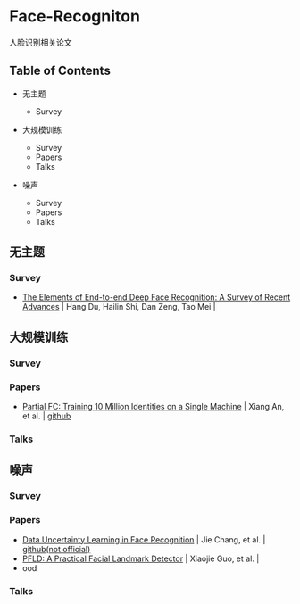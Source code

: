# Face-Recogniton
人脸识别相关论文

## Table of Contents
* 无主题
  * Survey
 
* 大规模训练
  * Survey
  * Papers
  * Talks
* 噪声
  * Survey
  * Papers
  * Talks

## 无主题
### Survey
* [The Elements of End-to-end Deep Face Recognition: A Survey of Recent Advances](https://arxiv.org/abs/2009.13290) | Hang Du, Hailin Shi, Dan Zeng, Tao Mei | 


## 大规模训练
### Survey
### Papers
* [Partial FC: Training 10 Million Identities on a Single Machine](https://arxiv.org/abs/2010.05222) | Xiang An, et al. | [github](https://github.com/deepinsight/insightface/tree/master/recognition/partial_fc)
### Talks


## 噪声
### Survey
### Papers
* [Data Uncertainty Learning in Face Recognition](https://arxiv.org/abs/2003.11339) | Jie Chang, et al. | [github(not official)](https://github.com/Ontheway361/dul-pytorch)
* [PFLD: A Practical Facial Landmark Detector](https://arxiv.org/abs/2003.11339) | Xiaojie Guo, et al. | 
* ood
### Talks

